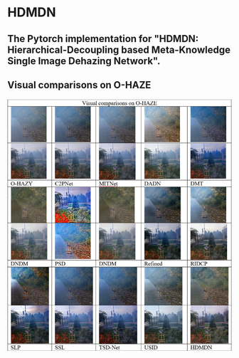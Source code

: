 # HDMDN
## The Pytorch implementation for "HDMDN: Hierarchical-Decoupling based Meta-Knowledge Single Image Dehazing Network".

## Visual comparisons on O-HAZE
![image](https://github.com/BJUTsipl/HDMDN/blob/main/O-HAZE/o-haze.png)
